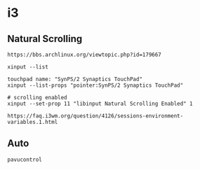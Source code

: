 # i3

## Natural Scrolling
	https://bbs.archlinux.org/viewtopic.php?id=179667

	xinput --list

	touchpad name: "SynPS/2 Synaptics TouchPad"
	xinput --list-props "pointer:SynPS/2 Synaptics TouchPad"

	# scrolling enabled
	xinput --set-prop 11 "libinput Natural Scrolling Enabled" 1

	https://faq.i3wm.org/question/4126/sessions-environment-variables.1.html

## Auto

	pavucontrol
